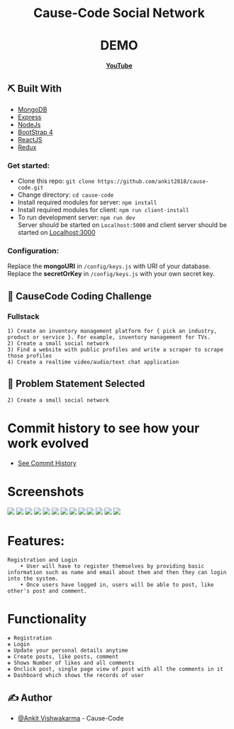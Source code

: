 <div align="center">

# Cause-Code Social Network

</div>

<div align="center">

# DEMO

#### [YouTube](https://www.youtube.com/)

</div>

## ⛏️ Built With <a name = "tech_stack"></a>

- [MongoDB](https://www.mongodb.com/)
- [Express](https://expressjs.com/)
- [NodeJs](https://nodejs.org/en/)
- [BootStrap 4](https://getbootstrap.com/)
- [ReactJS](https://reactjs.org/)
- [Redux](https://redux.js.org/)

### Get started:

- Clone this repo: `git clone https://github.com/ankit2818/cause-code.git`
- Change directory: `cd cause-code`
- Install required modules for server: `npm install`
- Install required modules for client: `npm run client-install`
- To run development server: `npm run dev`\
  Server should be started on `Localhost:5000` and client server should be started on [Localhost:3000](http://localhost:3000/api/users/register)

### Configuration:

Replace the **mongoURI** in `/config/keys.js` with URI of your database.
Replace the **secretOrKey** in `/config/keys.js` with your own secret key.

## 🧐 CauseCode Coding Challenge <a name = "Create a small social network"></a>

### Fullstack

    1) Create an inventory management platform for { pick an industry, product or service }. For example, inventory management for TVs.
    2) Create a small social network
    3) Find a website with public profiles and write a scraper to scrape those profiles
    4) Create a realtime video/audio/text chat application

## 🧐 Problem Statement Selected <a name = "problem_statement"></a>

    2) Create a small social network

# Commit history to see how your work evolved

- [See Commit History](https://github.com/ankit2818/cause-code/commits/master/)

# Screenshots <a name = "Screenshots"></a>

<img src="screenshots/Home%20Page.png"></img>
<img src="screenshots/Sign%20Up.png"></img>
<img src="screenshots/Sign%20In.png"></img>
<img src="screenshots/Dashboard%20-%20Create%20Profile.png"></img>
<img src="screenshots/Create-Profile.png"></img>
<img src="screenshots/AddExperience.png"></img>
<img src="screenshots/AddEducation.png"></img>
<img src="screenshots/Dashboard.png"></img>
<img src="screenshots/EditProfile.png"></img>
<img src="screenshots/Profiles.png"></img>
<img src="screenshots/SingleProfileView.png"></img>
<img src="screenshots/Post%20Feed.png"></img>
<img src="screenshots/Comments.png"></img>

# Features:

    Registration and Login
        • User will have to register themselves by providing basic information such as name and email about them and then they can login into the system.
        • Once users have logged in, users will be able to post, like other's post and comment.

# Functionality

    ❖ Registration
    ❖ Login
    ❖ Update your personal details anytime
    ❖ Create posts, like posts, comment
    ❖ Shows Number of likes and all comments
    ❖ Onclick post, single page view of post with all the comments in it
    ❖ Dashboard which shows the records of user

## ✍️ Author <a name = "authors"></a>

- [@Ankit Vishwakarma](https://github.com/ankit2818) - Cause-Code
